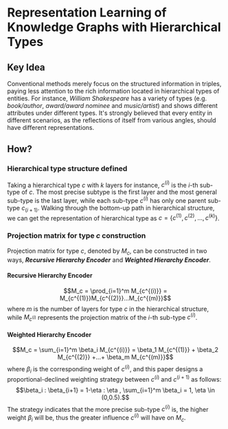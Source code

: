 # Representation Learning of Knowledge Graphs with Hierarchical Types  

## Key Idea  
Conventional methods merely focus on the structured information in triples, paying less attention to the rich information located in hierarchical types of entities.  For instance, *William Shakespeare* has a variety of types (e.g. *book/author*, *award/award nominee* and *music/artist*) and shows different attributes under different types. It's strongly believed that every entity in different scenarios, as the reflections of itself from various angles, should have different representations.  

## How?  
### Hierarchical type structure defined  
Taking a hierarchical type $c$ with $k$ layers for instance, $c^{(i)}$ is the *i*-th sub-type of $c$. The most precise subtype is the first layer and the most general sub-type is the last layer, while each sub-type $c^{(i)}$ has only one parent sub-type $c_{(i+1)}$. Walking through the bottom-up path in hierarchical structure, we can get the representation of hierarchical type as $c = \{ c^{(1)}, c^{(2)}, ..., c^{(k)}\}$.  
### Projection matrix for type $c$ construction  
Projection matrix for type $c$, denoted by $M_c$, can be constructed in two ways, ***Recursive Hierarchy Encoder*** and ***Weighted Hierarchy Encoder***.  
#### Recursive Hierarchy Encoder
$$M_c = \prod_{i=1}^m M_{c^{(i)}} = M_{c^{(1)}}M_{c^{(2)}}...M_{c^{(m)}}$$
where $m$ is the number of layers for type $c$ in the hierarchical structure, while $M_{c^{(i)}}$ represents the projection matrix of the *i*-th sub-type $c^(i)$.  
#### Weighted Hierarchy Encoder
$$M_c = \sum_{i=1}^m \beta_i M_{c^{(i)}} = \beta_1 M_{c^{(1)}} + \beta_2 M_{c^{(2)}} +...+ \beta_m M_{c^{(m)}}$$
where $\beta_i$ is the corresponding weight of $c^{(i)}$, and this paper designs a proportional-declined weighting strategy between $c^{(i)}$ and $c^{(i+1)}$ as follows:$$\beta_i : \beta_{i+1} = 1-\eta : \eta , \sum_{i=1}^m \beta_i = 1, \eta \in (0,0.5).$$ The strategy indicates that the more precise sub-type $c^{(i)}$ is, the higher weight $\beta_i$ will be, thus the greater influence $c^{(i)}$ will have on $M_c$.  
